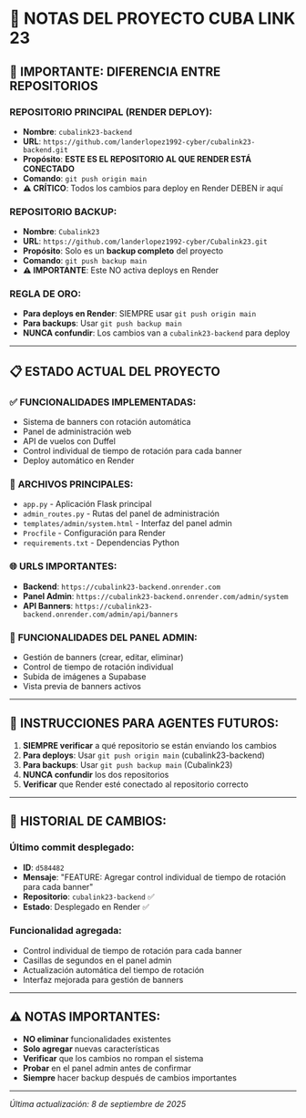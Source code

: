 # 📝 NOTAS DEL PROYECTO CUBA LINK 23

## 🚨 **IMPORTANTE: DIFERENCIA ENTRE REPOSITORIOS**

### **REPOSITORIO PRINCIPAL (RENDER DEPLOY):**
- **Nombre**: `cubalink23-backend`
- **URL**: `https://github.com/landerlopez1992-cyber/cubalink23-backend.git`
- **Propósito**: **ESTE ES EL REPOSITORIO AL QUE RENDER ESTÁ CONECTADO**
- **Comando**: `git push origin main`
- **⚠️ CRÍTICO**: Todos los cambios para deploy en Render DEBEN ir aquí

### **REPOSITORIO BACKUP:**
- **Nombre**: `Cubalink23`
- **URL**: `https://github.com/landerlopez1992-cyber/Cubalink23.git`
- **Propósito**: Solo es un **backup completo** del proyecto
- **Comando**: `git push backup main`
- **⚠️ IMPORTANTE**: Este NO activa deploys en Render

### **REGLA DE ORO:**
- **Para deploys en Render**: SIEMPRE usar `git push origin main`
- **Para backups**: Usar `git push backup main`
- **NUNCA confundir**: Los cambios van a `cubalink23-backend` para deploy

---

## 📋 ESTADO ACTUAL DEL PROYECTO

### ✅ **FUNCIONALIDADES IMPLEMENTADAS:**
- Sistema de banners con rotación automática
- Panel de administración web
- API de vuelos con Duffel
- Control individual de tiempo de rotación para cada banner
- Deploy automático en Render

### 🔧 **ARCHIVOS PRINCIPALES:**
- `app.py` - Aplicación Flask principal
- `admin_routes.py` - Rutas del panel de administración
- `templates/admin/system.html` - Interfaz del panel admin
- `Procfile` - Configuración para Render
- `requirements.txt` - Dependencias Python

### 🌐 **URLS IMPORTANTES:**
- **Backend**: `https://cubalink23-backend.onrender.com`
- **Panel Admin**: `https://cubalink23-backend.onrender.com/admin/system`
- **API Banners**: `https://cubalink23-backend.onrender.com/admin/api/banners`

### 📱 **FUNCIONALIDADES DEL PANEL ADMIN:**
- Gestión de banners (crear, editar, eliminar)
- Control de tiempo de rotación individual
- Subida de imágenes a Supabase
- Vista previa de banners activos

---

## 🚀 **INSTRUCCIONES PARA AGENTES FUTUROS:**

1. **SIEMPRE verificar** a qué repositorio se están enviando los cambios
2. **Para deploys**: Usar `git push origin main` (cubalink23-backend)
3. **Para backups**: Usar `git push backup main` (Cubalink23)
4. **NUNCA confundir** los dos repositorios
5. **Verificar** que Render esté conectado al repositorio correcto

---

## 📝 **HISTORIAL DE CAMBIOS:**

### **Último commit desplegado:**
- **ID**: `d584482`
- **Mensaje**: "FEATURE: Agregar control individual de tiempo de rotación para cada banner"
- **Repositorio**: `cubalink23-backend` ✅
- **Estado**: Desplegado en Render ✅

### **Funcionalidad agregada:**
- Control individual de tiempo de rotación para cada banner
- Casillas de segundos en el panel admin
- Actualización automática del tiempo de rotación
- Interfaz mejorada para gestión de banners

---

## ⚠️ **NOTAS IMPORTANTES:**

- **NO eliminar** funcionalidades existentes
- **Solo agregar** nuevas características
- **Verificar** que los cambios no rompan el sistema
- **Probar** en el panel admin antes de confirmar
- **Siempre** hacer backup después de cambios importantes

---

*Última actualización: 8 de septiembre de 2025*
